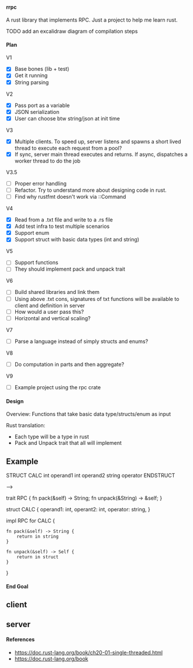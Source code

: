 #### rrpc

A rust library that implements RPC. Just a project to help me learn rust.

TODO add an excalidraw diagram of compilation steps

#### Plan

V1
 - [x] Base bones (lib + test)
 - [x] Get it running
 - [x] String parsing

V2
 - [x] Pass port as a variable
 - [x] JSON serialization
 - [x] User can choose btw string/json at init time

V3
 - [x] Multiple clients. To speed up, server listens and spawns a short lived thread to execute each request from a pool?
 - [x] If sync, server main thread executes and returns. If async, dispatches a worker thread to do the job

V3.5
 - [ ] Proper error handling
 - [ ] Refactor. Try to understand more about designing code in rust.
 - [ ] Find why rustfmt doesn't work via ::Command

V4
 - [x] Read from a .txt file and write to a .rs file
 - [x] Add test infra to test multiple scenarios
 - [x] Support enum
 - [x] Support struct with basic data types (int and string)

V5
 - [ ] Support functions
 - [ ] They should implement pack and unpack trait

V6
 - [ ] Build shared libraries and link them
 - [ ] Using above .txt cons, signatures of txt functions will be available to client and definition in server
 - [ ] How would a user pass this?
 - [ ] Horizontal and vertical scaling?

V7
 - [ ] Parse a language instead of simply structs and enums?

V8
 - [ ] Do computation in parts and then aggregate?

V9
 - [ ] Example project using the rpc crate

#### Design

Overview: Functions that take basic data type/structs/enum as input

Rust translation:
 - Each type will be a type in rust
 - Pack and Unpack trait that all will implement

Example
-------

STRUCT CALC
int operand1 
int operand2
string operator
ENDSTRUCT

-->

trait RPC {
    fn pack(&self) -> String;
    fn unpack(&String) -> &self;
}

struct CALC {
    operand1: int,
    operant2: int,
    operator: string,
}

impl RPC for CALC {

    fn pack(&self) -> String {
        return in string
    }

    fn unpack(&self) -> Self {
        return in struct
    }
}

#### End Goal

client
 - 

server
 - 

#### References
 - https://doc.rust-lang.org/book/ch20-01-single-threaded.html
 - https://doc.rust-lang.org/book
